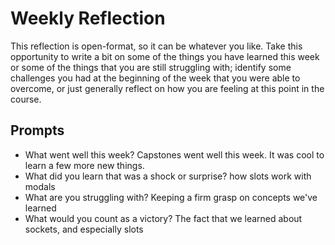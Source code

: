 # Weekly Reflection
This reflection is open-format, so it can be whatever you like. Take this opportunity to write a bit on some of the things you have learned this week or some of the things that you are still struggling with; identify some challenges you had at the beginning of the week that you were able to overcome, or just generally reflect on how you are feeling at this point in the course.

## Prompts
- What went well this week? Capstones went well this week. It was cool to learn a few more new things. 
- What did you learn that was a shock or surprise? how slots work with modals
- What are you struggling with? Keeping a firm grasp on concepts we've learned 
- What would you count as a victory? The fact that we learned about sockets, and especially slots
